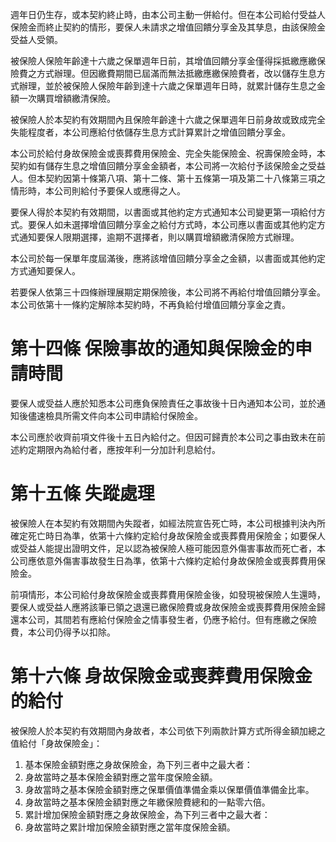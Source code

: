 週年日仍生存，或本契約終止時，由本公司主動一併給付。但在本公司給付受益人保險金而終止契約的情形，要保人未請求之增值回饋分享金及其孳息，由該保險金受益人受領。

被保險人保險年齡達十六歲之保單週年日前，其增值回饋分享金僅得採抵繳應繳保險費之方式辦理。但因繳費期間已屆滿而無法抵繳應繳保險費者，改以儲存生息方式辦理，並於被保險人保險年齡到達十六歲之保單週年日時，就累計儲存生息之金額一次購買增額繳清保險。

被保險人於本契約有效期間內且保險年齡達十六歲之保單週年日前身故或致成完全失能程度者，本公司應給付依儲存生息方式計算累計之增值回饋分享金。

本公司於給付身故保險金或喪葬費用保險金、完全失能保險金、祝壽保險金時，本契約如有儲存生息之增值回饋分享金金額者，本公司將一次給付予該保險金之受益人。但本契約因第十條第八項、第十二條、第十五條第一項及第二十八條第三項之情形時，本公司則給付予要保人或應得之人。

要保人得於本契約有效期間，以書面或其他約定方式通知本公司變更第一項給付方式。要保人如未選擇增值回饋分享金之給付方式時，本公司應以書面或其他約定方式通知要保人限期選擇，逾期不選擇者，則以購買增額繳清保險方式辦理。

本公司於每一保單年度屆滿後，應將該增值回饋分享金之金額，以書面或其他約定方式通知要保人。

若要保人依第三十四條辦理展期定期保險後，本公司將不再給付增值回饋分享金。本公司依第十一條約定解除本契約時，不再負給付增值回饋分享金之責。

# 第十四條 保險事故的通知與保險金的申請時間

要保人或受益人應於知悉本公司應負保險責任之事故後十日內通知本公司，並於通知後儘速檢具所需文件向本公司申請給付保險金。

本公司應於收齊前項文件後十五日內給付之。但因可歸責於本公司之事由致未在前述約定期限內為給付者，應按年利一分加計利息給付。

# 第十五條 失蹤處理

被保險人在本契約有效期間內失蹤者，如經法院宣告死亡時，本公司根據判決內所確定死亡時日為準，依第十六條約定給付身故保險金或喪葬費用保險金；如要保人或受益人能提出證明文件，足以認為被保險人極可能因意外傷害事故而死亡者，本公司應依意外傷害事故發生日為準，依第十六條約定給付身故保險金或喪葬費用保險金。

前項情形，本公司給付身故保險金或喪葬費用保險金後，如發現被保險人生還時，要保人或受益人應將該筆已領之退還已繳保險費或身故保險金或喪葬費用保險金歸還本公司，其間若有應給付保險金之情事發生者，仍應予給付。但有應繳之保險費，本公司仍得予以扣除。

# 第十六條 身故保險金或喪葬費用保險金的給付

被保險人於本契約有效期間內身故者，本公司依下列兩款計算方式所得金額加總之值給付「身故保險金」：

1. 基本保險金額對應之身故保險金，為下列三者中之最大者：
1. 身故當時之基本保險金額對應之當年度保險金額。
2. 身故當時之基本保險金額對應之保單價值準備金乘以保單價值準備金比率。
3. 身故當時之基本保險金額對應之年繳保險費總和的一點零六倍。
2. 累計增加保險金額對應之身故保險金，為下列三者中之最大者：
1. 身故當時之累計增加保險金額對應之當年度保險金額。